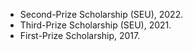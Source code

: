 


- Second-Prize Scholarship (SEU), 2022.
- Third-Prize Scholarship (SEU), 2021.
- First-Prize Scholarship, 2017.

